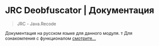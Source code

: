 # JRC Deobfuscator | Документация
> JRС - Java.Recode

Документация на русском языке для данного модуля.
т
Для ознакомления с функционалом [смотрите...](функционал)